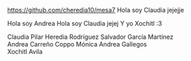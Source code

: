 https://github.com/cheredia10/mesa7
Hola soy Claudia jejejje


Hola soy Andrea
Hola soy Claudia jejej
Y yo Xochitl :3

Claudia Pilar Heredia Rodríguez
Salvador García Martínez  
Andrea Carreño Coppo
Mónica Andrea Gallegos  
Xochitl Avila 
